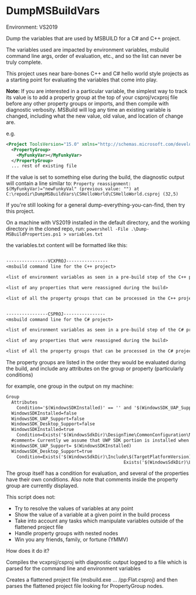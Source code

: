 # DumpMSBuildVars


Environment:  VS2019



Dump the variables that are used by MSBUILD for a C# and C++ project.

The variables used are impacted by environment variables, msbuild command line args, order of evaluation, etc.,  and so the list can never be truly complete.

This project uses near bare-bones C++ and C# hello world style projects as a starting point for evaluating the variables that come into play.



**Note:**  If you are interested in a particular variable, the simplest way to track its value is to add a property group at the top of your csproj/vcxproj file before any other property groups or imports, and then compile with diagnostic verbosity.  MSBuild will log any time an existing variable is changed, including what the new value, old value, and location of change are.

e.g.

```xml
<Project ToolsVersion="15.0" xmlns="http://schemas.microsoft.com/developer/msbuild/2003">
  <PropertyGroup>
    <MyFunkyVar></MyFunkyVar>
  </PropertyGroup>
  ... rest of existing file
```

If the value is set to something else during the build, the diagnostic output will contain a line similar to:
`Property reassignment: $(MyFunkyVar)="newFunkyVal" (previous value: "") at C:\repodir\DumpMSBuildVars\CSHelloWorld\CSHelloWorld.csproj (32,5)`



If you're still looking for a general dump-everything-you-can-find, then try this project.

On a machine with VS2019 installed in the default directory, and the working directory in the cloned repo, run:
`powershell -File .\Dump-MSBuildProperties.ps1 > variables.txt`


the variables.txt content will be formatted like this:

```txt

----------------VCXPROJ----------------
<msbuild command line for the C++ project>

<list of environment variables as seen in a pre-build step of the C++ project>

<list of any properties that were reassigned during the build>

<list of all the property groups that can be processed in the C++ project>


----------------CSPROJ----------------
<msbuild command line for the C# project>

<list of environment variables as seen in a pre-build step of the C# project>

<list of any properties that were reassigned during the build>

<list of all the property groups that can be processed in the C# project>
```



The property groups are listed in the order they would be evaluated during the build, and include any attributes on the group or property (particularly conditions)

for example, one group in the output on my machine:

```txt
Group
  Attributes
    Condition='$(WindowsSDKInstalled)' == '' and '$(WindowsSDK_UAP_Support)' == '' and '$(WindowsSDK_Desktop_Support)' == ''
  WindowsSDKInstalled=false
  WindowsSDK_UAP_Support=false
  WindowsSDK_Desktop_Support=false
  WindowsSDKInstalled=true
    Condition=Exists('$(WindowsSdkDir)\DesignTime\CommonConfiguration\Neutral\UAP\$(TargetPlatformVersion)\UAP.props')
  #comment= Currently we assume that UWP SDK portion is installed when UAP.props is found
  WindowsSDK_UAP_Support= $(WindowsSDKInstalled)
  WindowsSDK_Desktop_Support=true
    Condition=Exists('$(WindowsSdkDir)\Include\$(TargetPlatformVersion)\shared\sdkddkver.h') and
                                             Exists('$(WindowsSdkDir)\Lib\$(TargetPlatformVersion)\um\$(PlatformShortName)\gdi32.lib')
```

The group itself has a condition for evaluation, and several of the properties have their own conditions.  Also note that comments inside the property group are currently displayed.

This script does not:

- Try to resolve the values of variables at any point
- Show the value of a variable at a given point in the build process
- Take into account any tasks which manipulate variables outside of the flattened project file
- Handle property groups with nested nodes
- Win you any friends, family, or fortune (YMMV)



How does it do it?

Compiles the vcxproj/csproj with diagnostic output logged to a file which is parsed for the command line and environment variables

Creates a flattened project file (msbuild.exe ... /pp:Flat.csproj) and then parses the flattened project file looking for PropertyGroup nodes.
